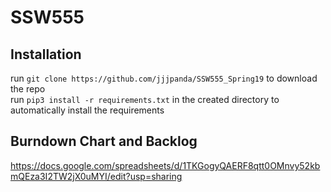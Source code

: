 # SSW555
## Installation
run `git clone https://github.com/jjjpanda/SSW555_Spring19` to download the repo  
run `pip3 install -r requirements.txt` in the created directory to automatically install the requirements  

## Burndown Chart and Backlog 
https://docs.google.com/spreadsheets/d/1TKGogyQAERF8qtt0OMnvy52kbmQEza3I2TW2jX0uMYI/edit?usp=sharing